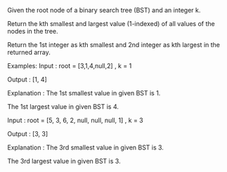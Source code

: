 Given the root node of a binary search tree (BST) and an integer k.

Return the kth smallest and largest value (1-indexed) of all values of the nodes in the tree.


Return the 1st integer as kth smallest and 2nd integer as kth largest in the returned array.


Examples:
Input : root = [3,1,4,null,2] , k = 1

Output : [1, 4]

Explanation : The 1st smallest value in given BST is 1.

The 1st largest value in given BST is 4.

Input : root = [5, 3, 6, 2, null, null, null, 1] , k = 3

Output : [3, 3]

Explanation : The 3rd smallest value in given BST is 3.

The 3rd largest value in given BST is 3.